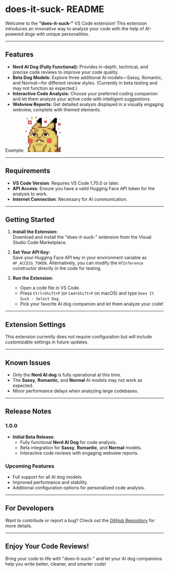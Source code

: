 # does-it-suck- README  

Welcome to the **"does-it-suck-"** VS Code extension! This extension introduces an innovative way to analyze your code with the help of AI-powered dogs with unique personalities.  

---

## Features  

- **Nerd AI Dog (Fully Functional):** Provides in-depth, technical, and precise code reviews to improve your code quality.  
- **Beta Dog Models:** Explore three additional AI models—Sassy, Romantic, and Normal—for different review styles. (Currently in beta testing and may not function as expected.)  
- **Interactive Code Analysis:** Choose your preferred coding companion and let them analyze your active code with intelligent suggestions.  
- **Webview Reports:** Get detailed analysis displayed in a visually engaging webview, complete with themed elements.  

Example:
![Feature Demo](public/dogNerd.gif)  

---

## Requirements  

- **VS Code Version**: Requires VS Code 1.70.0 or later.  
- **API Access**: Ensure you have a valid Hugging Face API token for the analysis to work.  
- **Internet Connection**: Necessary for AI communication.  

---

## Getting Started  

1. **Install the Extension:**  
   Download and install the "does-it-suck-" extension from the Visual Studio Code Marketplace.  

2. **Set Your API Key:**  
   Save your Hugging Face API key in your environment variable as `HF_ACCESS_TOKEN`. Alternatively, you can modify the `HfInference` constructor directly in the code for testing.  

3. **Run the Extension:**  
   - Open a code file in VS Code.  
   - Press `Ctrl+Shift+P` (or `Cmd+Shift+P` on macOS) and type `Does It Suck - Select Dog`.  
   - Pick your favorite AI dog companion and let them analyze your code!  

---

## Extension Settings  

This extension currently does not require configuration but will include customizable settings in future updates.  

---

## Known Issues  

- Only the **Nerd AI dog** is fully operational at this time.  
- The **Sassy**, **Romantic**, and **Normal** AI models may not work as expected.  
- Minor performance delays when analyzing large codebases.  

---

## Release Notes  

### 1.0.0  

- **Initial Beta Release**:  
  - Fully functional **Nerd AI Dog** for code analysis.  
  - Beta integration for **Sassy**, **Romantic**, and **Normal** models.  
  - Interactive code reviews with engaging webview reports.  

### Upcoming Features  

- Full support for all AI dog models.  
- Improved performance and stability.  
- Additional configuration options for personalized code analysis.  

---

## For Developers  

Want to contribute or report a bug? Check out the [GitHub Repository](#) for more details.  

---

## Enjoy Your Code Reviews!  

Bring your code to life with "does-it-suck-" and let your AI dog companions help you write better, cleaner, and smarter code!  
